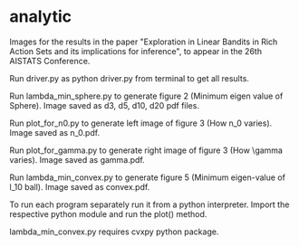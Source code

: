 # analytic
Images for the results in the paper "Exploration in Linear Bandits in Rich Action Sets and its implications for inference", to appear in the 26th AISTATS Conference.


Run driver.py as python driver.py from terminal to get all results.

Run lambda_min_sphere.py to generate figure 2 (Minimum eigen value of Sphere). Image saved as d3, d5, d10, d20 pdf files.

Run plot_for_n0.py to generate left image of figure 3 (How n_0 varies). Image saved as n_0.pdf.

Run plot_for_gamma.py to generate right image of figure 3 (How \gamma varies). Image saved as gamma.pdf.

Run lambda_min_convex.py to generate figure 5 (Minimum eigen-value of l_10 ball). Image saved as convex.pdf.

To run each program separately run it from a python interpreter. Import the respective python module and run the plot() method.

lambda_min_convex.py requires cvxpy python package.
